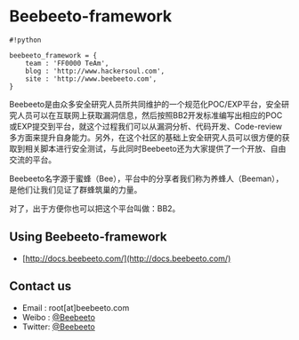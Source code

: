 # Beebeeto-framework #

```
#!python

beebeeto_framework = {
    team : 'FF0000 TeAm',
    blog : 'http://www.hackersoul.com',
    site : 'http://www.beebeeto.com',
}
```

Beebeeto是由众多安全研究人员所共同维护的一个规范化POC/EXP平台，安全研究人员可以在互联网上获取漏洞信息，然后按照BB2开发标准编写出相应的POC或EXP提交到平台，就这个过程我们可以从漏洞分析、代码开发、Code-review多方面来提升自身能力。另外，在这个社区的基础上安全研究人员可以很方便的获取到相关脚本进行安全测试，与此同时Beebeeto还为大家提供了一个开放、自由交流的平台。

Beebeeto名字源于蜜蜂（Bee），平台中的分享者我们称为养蜂人（Beeman），是他们让我们见证了群蜂筑巢的力量。

对了，出于方便你也可以把这个平台叫做：BB2。

## Using Beebeeto-framework ##
* [http://docs.beebeeto.com/](http://docs.beebeeto.com/)


## Contact us ##
* Email  : root[at]beebeeto.com
* Weibo  : [@Beebeeto](http://weibo.com/beebeeto)
* Twitter: [@Beebeeto](http://twitter.com/beebeeto)
